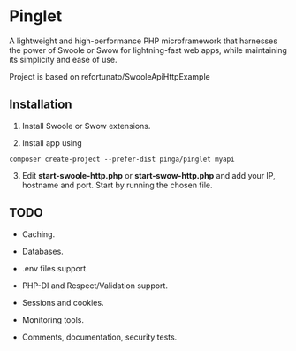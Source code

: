 # Pinglet
A lightweight and high-performance PHP microframework that harnesses the power of Swoole or Swow for lightning-fast web apps, while maintaining its simplicity and ease of use.

Project is based on refortunato/SwooleApiHttpExample

## Installation

1. Install Swoole or Swow extensions.

2. Install app using

```
composer create-project --prefer-dist pinga/pinglet myapi
```

3. Edit **start-swoole-http.php** or **start-swow-http.php** and add your IP, hostname and port. Start by running the chosen file.

## TODO

- Caching.

- Databases.

- .env files support.

- PHP-DI and Respect/Validation support.

- Sessions and cookies.

- Monitoring tools.

- Comments, documentation, security tests.
